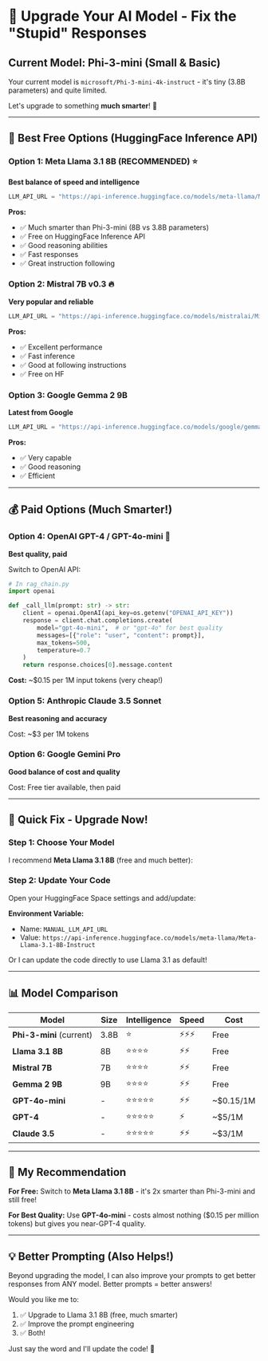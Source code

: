 # 🧠 Upgrade Your AI Model - Fix the "Stupid" Responses

## Current Model: Phi-3-mini (Small & Basic)
Your current model is `microsoft/Phi-3-mini-4k-instruct` - it's tiny (3.8B parameters) and quite limited.

Let's upgrade to something **much smarter**! 🚀

---

## 🎯 Best Free Options (HuggingFace Inference API)

### Option 1: Meta Llama 3.1 8B (RECOMMENDED) ⭐
**Best balance of speed and intelligence**

```python
LLM_API_URL = "https://api-inference.huggingface.co/models/meta-llama/Meta-Llama-3.1-8B-Instruct"
```

**Pros:**
- ✅ Much smarter than Phi-3-mini (8B vs 3.8B parameters)
- ✅ Free on HuggingFace Inference API
- ✅ Good reasoning abilities
- ✅ Fast responses
- ✅ Great instruction following

### Option 2: Mistral 7B v0.3 🔥
**Very popular and reliable**

```python
LLM_API_URL = "https://api-inference.huggingface.co/models/mistralai/Mistral-7B-Instruct-v0.3"
```

**Pros:**
- ✅ Excellent performance
- ✅ Fast inference
- ✅ Good at following instructions
- ✅ Free on HF

### Option 3: Google Gemma 2 9B
**Latest from Google**

```python
LLM_API_URL = "https://api-inference.huggingface.co/models/google/gemma-2-9b-it"
```

**Pros:**
- ✅ Very capable
- ✅ Good reasoning
- ✅ Efficient

---

## 💰 Paid Options (Much Smarter!)

### Option 4: OpenAI GPT-4 / GPT-4o-mini 🌟
**Best quality, paid**

Switch to OpenAI API:
```python
# In rag_chain.py
import openai

def _call_llm(prompt: str) -> str:
    client = openai.OpenAI(api_key=os.getenv("OPENAI_API_KEY"))
    response = client.chat.completions.create(
        model="gpt-4o-mini",  # or "gpt-4o" for best quality
        messages=[{"role": "user", "content": prompt}],
        max_tokens=500,
        temperature=0.7
    )
    return response.choices[0].message.content
```

**Cost:** ~$0.15 per 1M input tokens (very cheap!)

### Option 5: Anthropic Claude 3.5 Sonnet
**Best reasoning and accuracy**

Cost: ~$3 per 1M tokens

### Option 6: Google Gemini Pro
**Good balance of cost and quality**

Cost: Free tier available, then paid

---

## 🚀 Quick Fix - Upgrade Now!

### Step 1: Choose Your Model

I recommend **Meta Llama 3.1 8B** (free and much better):

### Step 2: Update Your Code

Open your HuggingFace Space settings and add/update:

**Environment Variable:**
- Name: `MANUAL_LLM_API_URL`
- Value: `https://api-inference.huggingface.co/models/meta-llama/Meta-Llama-3.1-8B-Instruct`

Or I can update the code directly to use Llama 3.1 as default!

---

## 📊 Model Comparison

| Model | Size | Intelligence | Speed | Cost |
|-------|------|--------------|-------|------|
| **Phi-3-mini** (current) | 3.8B | ⭐ | ⚡⚡⚡ | Free |
| **Llama 3.1 8B** | 8B | ⭐⭐⭐⭐ | ⚡⚡ | Free |
| **Mistral 7B** | 7B | ⭐⭐⭐⭐ | ⚡⚡ | Free |
| **Gemma 2 9B** | 9B | ⭐⭐⭐⭐ | ⚡⚡ | Free |
| **GPT-4o-mini** | - | ⭐⭐⭐⭐⭐ | ⚡⚡ | ~$0.15/1M |
| **GPT-4** | - | ⭐⭐⭐⭐⭐ | ⚡ | ~$5/1M |
| **Claude 3.5** | - | ⭐⭐⭐⭐⭐ | ⚡⚡ | ~$3/1M |

---

## 🎯 My Recommendation

**For Free:** Switch to **Meta Llama 3.1 8B** - it's 2x smarter than Phi-3-mini and still free!

**For Best Quality:** Use **GPT-4o-mini** - costs almost nothing ($0.15 per million tokens) but gives you near-GPT-4 quality.

---

## 💡 Better Prompting (Also Helps!)

Beyond upgrading the model, I can also improve your prompts to get better responses from ANY model. Better prompts = better answers!

Would you like me to:
1. ✅ Upgrade to Llama 3.1 8B (free, much smarter)
2. ✅ Improve the prompt engineering
3. ✅ Both!

Just say the word and I'll update the code! 🚀
